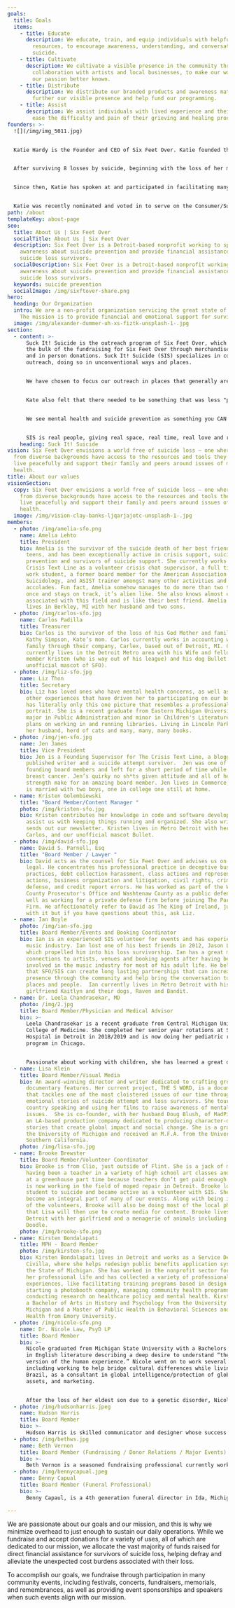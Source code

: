 ```yaml
---
goals:
  title: Goals
  items:
    - title: Educate
      description: We educate, train, and equip individuals with helpful and relevant
        resources, to encourage awareness, understanding, and conversation about
        suicide.
    - title: Cultivate
      description: We cultivate a visible presence in the community through
        collaboration with artists and local businesses, to make our work and
        our passion better known.
    - title: Distribute
      description: We distribute our branded products and awareness materials, to both
        further our visible presence and help fund our programming.
    - title: Assist
      description: We assist individuals with lived experience and their families to
        ease the difficulty and pain of their grieving and healing processes.
founders: >-
  ![](/img/img_5011.jpg)


  Katie Hardy is the Founder and CEO of Six Feet Over. Katie founded the Detroit-based nonprofit in 2013 to serve the survivors of suicide loss in her community, aiming to provide financial assistance for costs associated such as funerals, clean up and memorials, as well as to provide outreach, awareness, and resources to her community. Six Feet Over, and its program Suck It! Suicide, are now focused on helping all survivors, with a special interest in the non-mainstream communities of music, art and youth demographics.


  After surviving 8 losses by suicide, beginning with the loss of her mother in 2003, Katie found that support groups and functions catered too much to the norms of society, avoiding and minimizing the needs of authenticity and honesty in the grieving process. She saw a profound need within her community for information, conversation, and postvention after loss.


  Since then, Katie has spoken at and participated in facilitating many events including Survivors’ Day conferences, school and community events, memorials, and has continued to tell her story to both public and private companies, providing a better understanding and more insight into the life of a survivor.


  Katie was recently nominated and voted in to serve on the Consumer/Survivor Subcommittee of the National Suicide Prevention Lifeline, and she has been featured in several articles and blogs including Hour Detroit, The Oakland Press, BLocal Detroit, and Hip In Detroit, as well as mentions in The Metro Times and discussions in the podcast A History of the Ridiculous.
path: /about
templateKey: about-page
seo:
  title: About Us | Six Feet Over
  socialTitle: About Us | Six Feet Over
  description: Six Feet Over is a Detroit-based nonprofit working to spread
    awareness about suicide prevention and provide financial assistance to
    suicide loss survivors.
  socialDescription: Six Feet Over is a Detroit-based nonprofit working to spread
    awareness about suicide prevention and provide financial assistance to
    suicide loss survivors.
  keywords: suicide prevention
  socialImage: /img/sixftover-share.png
hero:
  heading: Our Organization
  intro: We are a non-profit organization servicing the great state of Michigan.
    The mission is to provide financial and emotional support for survivors of suicide loss and individuals with lived experience of suicide, while engaging in community prevention through mental health education and advocacy to support healthier futures.
  image: /img/alexander-dummer-uh-xs-fiztk-unsplash-1-.jpg
section:
  - content: >-
      Suck It! Suicide is the outreach program of Six Feet Over, which also does
      the bulk of the fundraising for Six Feet Over through merchandise sales
      and in person donations. Suck It! Suicide (SIS) specializes in community
      outreach, doing so in unconventional ways and places. 


      We have chosen to focus our outreach in places that generally aren't often at the top of other mental health and suicide prevention organizations lists to do so. SIS is often seen at community festivals, Pride events, concerts, local shows and sometimes just hanging out at a bar. Our founder, Kate Hardy, never felt comfortable in the mainstream...of anything really, so when she created this program she made it for communities that wouldn't seek the information on their own because of: stigma, comfort levels, knowing what to search, who to ask, shame, etc. 


      Kate also felt that there needed to be something that was less "pastel and kittens hanging from a branch poster", and something people would identify with, find cool, and be comfortable approaching because it didn't appear or present as a conventional mental health and suicide prevention non profit. Over time, we have found that folks from all walks of lives identify with SIS and its culture, and we will love them all!


      We see mental health and suicide prevention as something you CAN ask questions about, you CAN admit to dealing with, and you should be able to do so without judgment from others or fear of being labeled dangerous, 'crazy', unlovable, a burden, ignorant, or weird. SIS takes pride in supporting every person who needs it, no matter what they look like, what they believe, who they love, or how they identify. We also believe that laughter heals, and we make sure our outreach table is filled with laughs along with the hugs and occasional tears.


      SIS is real people, giving real space, real time, real love and real knowledge to other very real people, while having a great time, selling merch and raising money to help people in need.
    heading: Suck It! Suicide
vision: Six Feet Over envisions a world free of suicide loss – one where people
  from diverse backgrounds have access to the resources and tools they need to
  live peacefully and support their family and peers around issues of mental
  health.
title: About our values
visionSection:
  copy: Six Feet Over envisions a world free of suicide loss – one where people
    from diverse backgrounds have access to the resources and tools they need to
    live peacefully and support their family and peers around issues of mental
    health.
  image: /img/vision-clay-banks-ljqarjajotc-unsplash-1-.jpg
members:
  - photo: /img/amelia-sfo.png
    name: Amelia Lehto
    title: President
    bio: Amelia is the survivor of the suicide death of her best friend in her early
      teens, and has been exceptionally active in crisis support, suicide
      prevention and survivors of suicide support. She currently works for
      Crisis Text Line as a volunteer crisis chat supervisor, a full time social
      work student, a former board member for the American Association of
      Suicidology, and ASIST trainer amongst many other activities and
      accolades. Fun fact, Amelia somehow manages to do more than two things at
      once and stays on track, it’s alien like. She also knows almost everyone
      associated with this field and is like their best friend. Amelia currently
      lives in Berkley, MI with her husband and two sons.
  - photo: /img/carlos-sfo.jpg
    name: Carlos Padilla
    title: Treasurer
    bio: Carlos is the survivor of the loss of his God Mother and family friend
      Kathy Simpson, Kate’s mom. Carlos currently works in accounting with his
      family through their company, Carlex, based out of Detroit, MI. Carlos
      currently lives in the Detroit Metro area with his Wife and fellow board
      member Kristen (who is way out of his league) and his dog Bullet (the
      unofficial mascot of SFO).
  - photo: /img/liz-sfo.jpg
    name: Liz Thon
    title: Secretary
    bio: Liz has loved ones who have mental health concerns, as well as having many
      other experiences that have driven her to participating on our board. Liz
      has literally only this one picture that resembles a professional
      portrait. She is a recent graduate from Eastern Michigan University with a
      major in Public Administration and minor in Children's Literature, and
      plans on working in and running libraries. Living in Lincoln Park, MI with
      her husband, herd of cats and many, many, many books.
  - photo: /img/jen-sfo.jpg
    name: Jen James
    title: Vice President
    bio: Jen is a Founding Supervisor for The Crisis Text Line, a blogger, a
      published writer and a suicide attempt survivor.  Jen was one of the
      founding board members and left for a short period of time while battling
      breast cancer. Jen’s quirky no sh*ts given attitude and all of her
      strength make for an amazing board member. Jen lives in Commerce, MI and
      is married with two boys, one in college one still at home.
  - name: Kristen Golembiewski
    title: "Board Member/Content Manager "
    photo: /img/kristen-sfo.jpg
    bio: Kristen contributes her knowledge in code and software development to
      assist us with keeping things running and organized. She also writes and
      sends out our newsletter. Kristen lives in Metro Detroit with her husband,
      Carlos, and our unofficial mascot Bullet.
  - photo: /img/david-sfo.jpg
    name: David S. Parnell, Esq
    title: "Board Member / Lawyer "
    bio: David acts as the counsel for Six Feet Over and advises us on all things
      legal. He concentrates his professional practice in deceptive business
      practices, debt collection harassment, class actions and representative
      actions, business organization and litigation, civil rights, criminal
      defense, and credit report errors. He has worked as part of the Wayne
      County Prosecutor's Office and Washtenaw County as a public defender, as
      well as working for a private defense firm before joining The Parnell
      Firm. We affectionately refer to David as The King of Ireland, just go
      with it but if you have questions about this, ask Liz.
  - name: Ian Boyle
    photo: /img/ian-sfo.jpg
    title: Board Member/Events and Booking Coordinator
    bio: Ian is an experienced SIS volunteer for events and has experience in the
      music industry. Ian lost one of his best friends in 2012, Jason Lockwood,
      which propelled him into his loss survivorship. Ian has a great many
      connections to artists, venues and booking agents after having been
      involved in the music industry for most of his adult life. He believes
      that SFO/SIS can create long lasting partnerships that can increase our
      presence through the community and help bring the conversation to new
      places and people.  Ian currently lives in Metro Detroit with his
      girlfriend Kaitlyn and their dogs, Raven and Bandit.
  - name: Dr. Leela Chandrasekar, MD
    photo: /img/2.jpg
    title: Board Member/Physician and Medical Advisor
    bio: >-
      Leela Chandrasekar is a recent graduate from Central Michigan University
      College of Medicine. She completed her senior year rotations at St. John
      Hospital in Detroit in 2018/2019 and is now doing her pediatric residency
      program in Chicago.


      Passionate about working with children, she has learned a great deal about mental health from the adolescent population in the Detroit area.
  - name: Lisa Klein
    title: Board Member/Visual Media
    bio: An award-winning director and writer dedicated to crafting groundbreaking
      documentary features. Her current project, THE S WORD, is a documentary
      that tackles one of the most cloistered issues of our time through the
      emotional stories of suicide attempt and loss survivors. She tours the
      country speaking and using her films to raise awareness of mental health
      issues.  She is co-founder, with her husband Doug Blush, of MadPix Inc.,
      an LA-based production company dedicated to producing character-driven
      stories that create global impact and social change. She is a graduate of
      the University of Michigan and received an M.F.A. from the University of
      Southern California.
    photo: /img/lisa-sfo.jpg
  - name: Brooke Brewster
    title: Board Member/Volunteer Coordinator
    bio: Brooke is from Clio, just outside of Flint. She is a jack of many trades,
      having been a teacher in a variety of high school art classes and worked
      at a greenhouse part time because teachers don’t get paid enough. Brooke
      is now working in the field of moped repair in Detroit. Brooke lost a
      student to suicide and became active as a volunteer with SIS. She has
      become an integral part of many of our events. Along with being in charge
      of the volunteers, Brooke will also be doing most of the local photography
      that Lisa will then use to create media for content. Brooke lives in
      Detroit with her girlfriend and a menagerie of animals including her dog
      Doodle.
    photo: /img/brooke-sfo.png
  - name: Kirsten Bondalapati
    title: MPH - Board Member
    photo: /img/kirsten-sfo.jpg
    bio: Kirsten Bondalapati lives in Detroit and works as a Service Designer at
      Civilla, where she helps redesign public benefits application systems for
      the State of Michigan. She has worked in the nonprofit sector for most of
      her professional life and has collected a variety of professional
      experiences, like facilitating training programs based in design thinking,
      starting a photobooth company, managing community health programs, and
      conducting research on healthcare policy and mental health. Kirsten earned
      a Bachelor of Arts in History and Psychology from the University of
      Michigan and a Master of Public Health in Behavioral Sciences and Mental
      Health from Emory University.
  - photo: /img/nicole-sfo.png
    name: Dr. Nicole Law, PsyD LP
    title: Board Member
    bio: >-
      Nicole graduated from Michigan State University with a Bachelors of Arts
      in English literature describing a deep desire to understand “the artistic
      version of the human experience.” Nicole went on to work several careers
      including working to help bridge cultural differences while living in
      Brazil, as a consultant in global intelligence/protection of global
      assets, and marketing. 


      After the loss of her eldest son due to a genetic disorder, Nicole reached the darkest point of her life. Connections with others along with an incredibly talented therapist helped to turn life around. Nicole decided to return to school and earn a Masters and subsequent doctoral degree in Humanistic, clinical, psychology.
  - photo: /img/hudsonharris.jpeg
    name: Hudson Harris
    title: Board Member
    bio: >-
      Hudson Harris is skilled communicator and designer whose success is rooted in his diverse background, his experience with human-centered design, and his ability to build a shared understanding and drive change. His knowledge of data, analytics, and the complexities in crafting cross-sector projects brings a unique approach to every engagement. Hudson has earned a reputation for technology-enabled innovation that spans traditional boundaries to create inspired solutions. In the public sector, Hudson works with governments, schools, health care entities, and social service agencies to build better systems of care that integrate behavioral health and technology. In the private sector, Hudson innovates with organizations on product design,consumer/patient experience, and artificial intelligence. Over the past few years, Hudson joined forces with SAP to launch a suicide awareness campaign that led to appearances in Business Insider, Forbes’, and speaking at South by Southwest for the United Nations Sustainable Development Goals. In other talents, Hudson is a California attorney, holds an MBA in Marketing, MA in International Business, and is accredited by the Intl. Assoc. of Privacy Professionals. He is an active supporter of the American Assoc. of Suicidology and Six Feet Over. He also likes to play with wood, his two boys and his bulldog Penny.
  - photo: /img/bethws.jpg
    name: Beth Vernon
    title: Board Member (Fundraising / Donor Relations / Major Events)
    bio: >-
      Beth Vernon is a seasoned fundraising professional currently working as the Executive Director of the Grosse Pointe Library Foundation. She and her three children- Galen, Ethan, and Allison - are survivors of the suicide loss of her husband (their father) of 19 years. Beth knows well the comfort of a community of support in times of loss and hopes to return the favor. Her philosophy - ex malo bonum - out of bad, comes good – directed her desire to work with SFO.
  - photo: /img/bennycapual.jpeg
    name: Benny Capual
    title: Board Member (Funeral Professional)
    bio: >-
      Benny Capaul, is a 4th generation funeral director in Ida, Michigan. He is a graduate of Wayne State University’s Mortuary Science school. Benny is active on multiple boards, supplying his knowledge and expertise on the topics of death, funeral services and best practices, including Gabby’s Ladder and The Michigan Funeral Directors Association. In additon to his work and board activities he is a husband, father, punk rocker, and podcast co-creator and co-host of ‘Let’s Talk About Death.

---
```

We are passionate about our goals and our mission, and this is why we minimize overhead to just enough to sustain our daily operations. While we fundraise and accept donations for a variety of uses, all of which are dedicated to our mission, we allocate the vast majority of funds raised for direct financial assistance for survivors of suicide loss, helping defray and alleviate the unexpected cost burdens associated with their loss.

To accomplish our goals, we fundraise through participation in many community events, including festivals, concerts, fundraisers, memorials, and remembrances, as well as providing event sponsorships and speakers when such events align with our mission.
